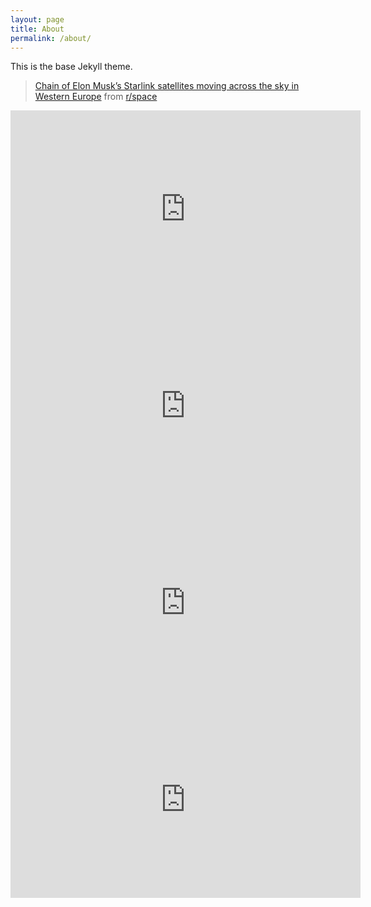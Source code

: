 ```yaml
---
layout: page
title: About
permalink: /about/
---
```


This is the base Jekyll theme. 


[d8-misfits organization]: https://github.com/D8-Misfits
<blockquote class="reddit-card" data-card-created="1587532429"><a href="https://www.reddit.com/r/space/comments/g5qn9u/chain_of_elon_musks_starlink_satellites_moving/">Chain of Elon Musk’s Starlink satellites moving across the sky in Western Europe</a> from <a href="http://www.reddit.com/r/space">r/space</a></blockquote>
<script async src="//embed.redditmedia.com/widgets/platform.js" charset="UTF-8"></script>

<center>
<iframe width="560" height="315" src="https://www.youtube.com/embed/-nC5TBv3sfU" frameborder="0" allow="accelerometer; autoplay; encrypted-media; gyroscope; picture-in-picture" allowfullscreen></iframe>

<iframe width="560" height="315" src="https://www.youtube.com/embed/Jv1ZN8c4_Gs" frameborder="0" allow="accelerometer; autoplay; encrypted-media; gyroscope; picture-in-picture" allowfullscreen></iframe>

<iframe width="560" height="315" src="https://www.youtube.com/embed/etZD_WfEmkI" frameborder="0" allow="accelerometer; autoplay; encrypted-media; gyroscope; picture-in-picture" allowfullscreen></iframe>


<iframe width="560" height="315" src="https://www.youtube.com/embed/HZ28lC55VYc" frameborder="0" allow="accelerometer; autoplay; encrypted-media; gyroscope; picture-in-picture" allowfullscreen></iframe>

</center>